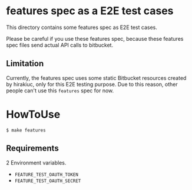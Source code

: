 # features spec as a E2E test cases

This directory contains some features spec as E2E test cases.

Please be careful if you use these features spec, because these features spec files send actual API calls to bitbucket.

## Limitation

Currently, the features spec uses some static Bitbucket resources created by hirakiuc, only for this E2E testing purpose.
Due to this reason, other people can't use this `features` spec for now.

# HowToUse

```console
$ make features
```

## Requirements

2 Environment variables.

- `FEATURE_TEST_OAUTH_TOKEN`
- `FEATURE_TEST_OAUTH_SECRET`
